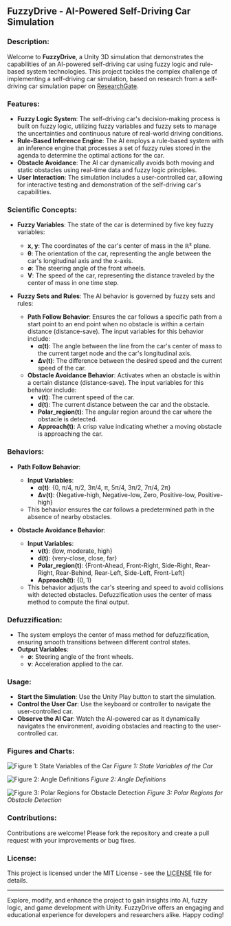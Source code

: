 ## FuzzyDrive - AI-Powered Self-Driving Car Simulation

### Description:
Welcome to **FuzzyDrive**, a Unity 3D simulation that demonstrates the capabilities of an AI-powered self-driving car using fuzzy logic and rule-based system technologies. This project tackles the complex challenge of implementing a self-driving car simulation, based on research from a self-driving car simulation paper on [ResearchGate](https://www.researchgate.net/).

### Features:
- **Fuzzy Logic System**: The self-driving car's decision-making process is built on fuzzy logic, utilizing fuzzy variables and fuzzy sets to manage the uncertainties and continuous nature of real-world driving conditions.
- **Rule-Based Inference Engine**: The AI employs a rule-based system with an inference engine that processes a set of fuzzy rules stored in the agenda to determine the optimal actions for the car.
- **Obstacle Avoidance**: The AI car dynamically avoids both moving and static obstacles using real-time data and fuzzy logic principles.
- **User Interaction**: The simulation includes a user-controlled car, allowing for interactive testing and demonstration of the self-driving car's capabilities.

### Scientific Concepts:
- **Fuzzy Variables**: The state of the car is determined by five key fuzzy variables:
  - **x, y**: The coordinates of the car's center of mass in the ℝ² plane.
  - **θ**: The orientation of the car, representing the angle between the car's longitudinal axis and the x-axis.
  - **∅**: The steering angle of the front wheels.
  - **V**: The speed of the car, representing the distance traveled by the center of mass in one time step.

- **Fuzzy Sets and Rules**: The AI behavior is governed by fuzzy sets and rules:
  - **Path Follow Behavior**: Ensures the car follows a specific path from a start point to an end point when no obstacle is within a certain distance (distance-save). The input variables for this behavior include:
    - **α(t)**: The angle between the line from the car's center of mass to the current target node and the car's longitudinal axis.
    - **Δv(t)**: The difference between the desired speed and the current speed of the car.
  - **Obstacle Avoidance Behavior**: Activates when an obstacle is within a certain distance (distance-save). The input variables for this behavior include:
    - **v(t)**: The current speed of the car.
    - **d(t)**: The current distance between the car and the obstacle.
    - **Polar_region(t)**: The angular region around the car where the obstacle is detected.
    - **Approach(t)**: A crisp value indicating whether a moving obstacle is approaching the car.

### Behaviors:
- **Path Follow Behavior**:
  - **Input Variables**:
    - **α(t)**: {0, π/4, π/2, 3π/4, π, 5π/4, 3π/2, 7π/4, 2π}
    - **Δv(t)**: {Negative-high, Negative-low, Zero, Positive-low, Positive-high}
  - This behavior ensures the car follows a predetermined path in the absence of nearby obstacles.

- **Obstacle Avoidance Behavior**:
  - **Input Variables**:
    - **v(t)**: {low, moderate, high}
    - **d(t)**: {very-close, close, far}
    - **Polar_region(t)**: {Front-Ahead, Front-Right, Side-Right, Rear-Right, Rear-Behind, Rear-Left, Side-Left, Front-Left}
    - **Approach(t)**: {0, 1}
  - This behavior adjusts the car's steering and speed to avoid collisions with detected obstacles. Defuzzification uses the center of mass method to compute the final output.

### Defuzzification:
- The system employs the center of mass method for defuzzification, ensuring smooth transitions between different control states.
- **Output Variables**:
  - **∅**: Steering angle of the front wheels.
  - **v**: Acceleration applied to the car.

### Usage:
- **Start the Simulation**: Use the Unity Play button to start the simulation.
- **Control the User Car**: Use the keyboard or controller to navigate the user-controlled car.
- **Observe the AI Car**: Watch the AI-powered car as it dynamically navigates the environment, avoiding obstacles and reacting to the user-controlled car.

### Figures and Charts:
![Figure 1: State Variables of the Car](path/to/figure1.png)
*Figure 1: State Variables of the Car*

![Figure 2: Angle Definitions](path/to/figure2.png)
*Figure 2: Angle Definitions*

![Figure 3: Polar Regions for Obstacle Detection](path/to/figure3.png)
*Figure 3: Polar Regions for Obstacle Detection*

### Contributions:
Contributions are welcome! Please fork the repository and create a pull request with your improvements or bug fixes.

### License:
This project is licensed under the MIT License - see the [LICENSE](LICENSE) file for details.

---

Explore, modify, and enhance the project to gain insights into AI, fuzzy logic, and game development with Unity. FuzzyDrive offers an engaging and educational experience for developers and researchers alike. Happy coding!
